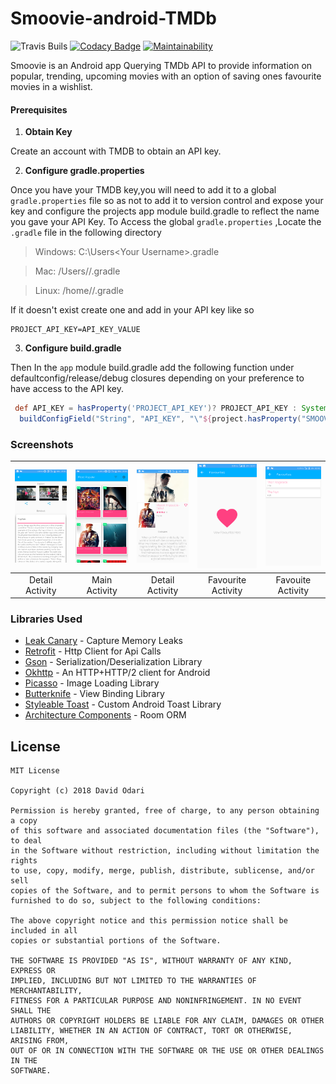 # Smoovie-android-TMDb

![Travis Buils](https://travis-ci.org/Davidodari/Smoovie-android-TMDb.svg?branch=master)
[![Codacy Badge](https://api.codacy.com/project/badge/Grade/a3842e79b83445e9a05f10cee37d7e4a)](https://app.codacy.com/app/Davidodari/Smoovie-android-TMDb?utm_source=github.com&utm_medium=referral&utm_content=Davidodari/Smoovie-android-TMDb&utm_campaign=Badge_Grade_Dashboard)
[![Maintainability](https://api.codeclimate.com/v1/badges/7776eb88681469a9e49d/maintainability)](https://codeclimate.com/github/Davidodari/Smoovie-android-TMDb/maintainability)

Smoovie is an Android app Querying TMDb API to provide information on popular, trending, upcoming movies
with an option of saving ones favourite movies in a wishlist.

#### Prerequisites
 
 1. **Obtain Key**
 
 Create an account with TMDB to obtain an API key.
 
 2. **Configure gradle.properties**
 
 Once you have your TMDB key,you will need to add it to a global ```gradle.properties``` file so as not to add it to
 version control and expose your key and configure the projects app module build.gradle to reflect the name you gave your
 API Key.
 To Access the global ```gradle.properties``` ,Locate the `.gradle` file in the following directory
 
  > Windows: C:\Users\<Your Username>\.gradle
  
  > Mac: /Users/<Your Username>/.gradle
  
  > Linux: /home/<Your Username>/.gradle 
 
 If it doesn't exist create one and add in your API key like so
 
 ```properties
 PROJECT_API_KEY=API_KEY_VALUE
 ```
 
 3. **Configure build.gradle**
 
 Then In the `app` module build.gradle add the following function under defaultconfig/release/debug closures depending on your preference
 to have access to the API key.
 
 ```groovy
  def API_KEY = hasProperty('PROJECT_API_KEY')? PROJECT_API_KEY : System.getenv("PROJECT_API_KEY")
   buildConfigField("String", "API_KEY", "\"${project.hasProperty("SMOOVIE_API_KEY") ? SMOOVIE_API_KEY : System.getenv("SMOOVIE_API_KEY")}\"")
  ```

### Screenshots

| [![Screen1](https://github.com/Davidodari/Smoovie-android-TMDb/blob/master/screenshots/Screenshot1.png)]()  | [![Screen2](https://github.com/Davidodari/Smoovie-android-TMDb/blob/master/screenshots/Screenshot_2.png)]() | [![Screen3](https://github.com/Davidodari/Smoovie-android-TMDb/blob/master/screenshots/Screenshot_5.png)]() |[![Screen4](https://github.com/Davidodari/Smoovie-android-TMDb/blob/master/screenshots/Screenshot_6.png)]() |[![Screen5](https://github.com/Davidodari/Smoovie-android-TMDb/blob/master/screenshots/Screenshot_7.png)]() |
|:---:|:---:|:---:|:---:|:---:|
| Detail Activity | Main Activity | Detail Activity | Favourite Activity |Favouite Activity |

### Libraries Used

 - [Leak Canary](https://github.com/square/leakcanary) - Capture Memory Leaks
 - [Retrofit](https://square.github.io/retrofit/) - Http Client for Api Calls
 - [Gson](https://github.com/google/gson) - Serialization/Deserialization Library
 - [Okhttp](https://github.com/square/okhttp) - An HTTP+HTTP/2 client for Android 
 - [Picasso](https://square.github.io/picasso/) - Image Loading Library
 - [Butterknife](http://jakewharton.github.io/butterknife/) - View Binding Library
 - [Styleable Toast](https://github.com/Muddz/StyleableToast) - Custom Android Toast Library
 - [Architecture Components](https://developer.android.com/topic/libraries/architecture) - Room ORM

## License

```
MIT License

Copyright (c) 2018 David Odari

Permission is hereby granted, free of charge, to any person obtaining a copy
of this software and associated documentation files (the "Software"), to deal
in the Software without restriction, including without limitation the rights
to use, copy, modify, merge, publish, distribute, sublicense, and/or sell
copies of the Software, and to permit persons to whom the Software is
furnished to do so, subject to the following conditions:

The above copyright notice and this permission notice shall be included in all
copies or substantial portions of the Software.

THE SOFTWARE IS PROVIDED "AS IS", WITHOUT WARRANTY OF ANY KIND, EXPRESS OR
IMPLIED, INCLUDING BUT NOT LIMITED TO THE WARRANTIES OF MERCHANTABILITY,
FITNESS FOR A PARTICULAR PURPOSE AND NONINFRINGEMENT. IN NO EVENT SHALL THE
AUTHORS OR COPYRIGHT HOLDERS BE LIABLE FOR ANY CLAIM, DAMAGES OR OTHER
LIABILITY, WHETHER IN AN ACTION OF CONTRACT, TORT OR OTHERWISE, ARISING FROM,
OUT OF OR IN CONNECTION WITH THE SOFTWARE OR THE USE OR OTHER DEALINGS IN THE
SOFTWARE.
```